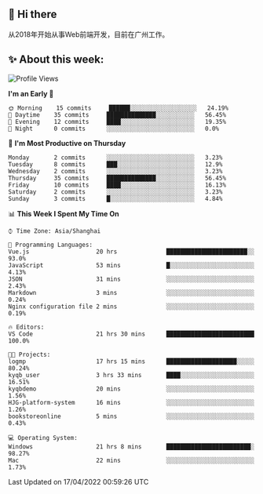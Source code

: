 ## 👋 Hi there

从2018年开始从事Web前端开发，目前在广州工作。

<!--![](https://github-readme-stats.vercel.app/api?username=fxpixels&theme=graywhite&hide_border=true)
![](https://github-readme-stats.vercel.app/api/top-langs/?username=fxpixels&hide_border=true&layout=compact)
-->
<!--
<img src="https://github-readme-stats.vercel.app/api?username=fxpixels&theme=graywhite&hide_border=true" width="500" alt=""/>
<img src="https://github-readme-stats.vercel.app/api/top-langs/?username=fxpixels&hide_border=true&layout=compact" width="300" alt=""/>
-->
## ✨ About this week:
<!--START_SECTION:waka-->
![Profile Views](http://img.shields.io/badge/Profile%20Views-11-blue)

**I'm an Early 🐤** 

```text
🌞 Morning    15 commits     ██████░░░░░░░░░░░░░░░░░░░   24.19% 
🌆 Daytime    35 commits     ██████████████░░░░░░░░░░░   56.45% 
🌃 Evening    12 commits     ████░░░░░░░░░░░░░░░░░░░░░   19.35% 
🌙 Night      0 commits      ░░░░░░░░░░░░░░░░░░░░░░░░░   0.0%

```
📅 **I'm Most Productive on Thursday** 

```text
Monday       2 commits      ░░░░░░░░░░░░░░░░░░░░░░░░░   3.23% 
Tuesday      8 commits      ███░░░░░░░░░░░░░░░░░░░░░░   12.9% 
Wednesday    2 commits      ░░░░░░░░░░░░░░░░░░░░░░░░░   3.23% 
Thursday     35 commits     ██████████████░░░░░░░░░░░   56.45% 
Friday       10 commits     ████░░░░░░░░░░░░░░░░░░░░░   16.13% 
Saturday     2 commits      ░░░░░░░░░░░░░░░░░░░░░░░░░   3.23% 
Sunday       3 commits      █░░░░░░░░░░░░░░░░░░░░░░░░   4.84%

```


📊 **This Week I Spent My Time On** 

```text
⌚︎ Time Zone: Asia/Shanghai

💬 Programming Languages: 
Vue.js                   20 hrs              ███████████████████████░░   93.0% 
JavaScript               53 mins             █░░░░░░░░░░░░░░░░░░░░░░░░   4.13% 
JSON                     31 mins             ░░░░░░░░░░░░░░░░░░░░░░░░░   2.43% 
Markdown                 3 mins              ░░░░░░░░░░░░░░░░░░░░░░░░░   0.24% 
Nginx configuration file 2 mins              ░░░░░░░░░░░░░░░░░░░░░░░░░   0.19%

🔥 Editors: 
VS Code                  21 hrs 30 mins      █████████████████████████   100.0%

🐱‍💻 Projects: 
logmp                    17 hrs 15 mins      ████████████████████░░░░░   80.24% 
kyqb_user                3 hrs 33 mins       ████░░░░░░░░░░░░░░░░░░░░░   16.51% 
kyqbdemo                 20 mins             ░░░░░░░░░░░░░░░░░░░░░░░░░   1.56% 
HJG-platform-system      16 mins             ░░░░░░░░░░░░░░░░░░░░░░░░░   1.26% 
bookstoreonline          5 mins              ░░░░░░░░░░░░░░░░░░░░░░░░░   0.43%

💻 Operating System: 
Windows                  21 hrs 8 mins       ████████████████████████░   98.27% 
Mac                      22 mins             ░░░░░░░░░░░░░░░░░░░░░░░░░   1.73%

```


 Last Updated on 17/04/2022 00:59:26 UTC
<!--END_SECTION:waka-->

<!-- ![Visitor Badge](https://visitor-badge.laobi.icu/badge?page_id=fxpixels) -->

<!--
**FxPixels/FxPixels** is a ✨ _special_ ✨ repository because its `README.md` (this file) appears on your GitHub profile.

Here are some ideas to get you started:

- 🔭 I’m currently working on ...
- 🌱 I’m currently learning ...
- 👯 I’m looking to collaborate on ...
- 🤔 I’m looking for help with ...
- 💬 Ask me about ...
- 📫 How to reach me: ...
- 😄 Pronouns: ...
- ⚡ Fun fact: ...
-->
